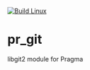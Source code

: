 [![Build Linux](https://github.com/Silverlan/pr_git/actions/workflows/pragma-linux-ci.yml/badge.svg)](https://github.com/Silverlan/pr_git/actions/workflows/pragma-linux-ci.yml)

# pr_git
libgit2 module for Pragma
